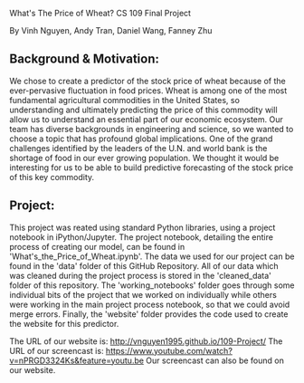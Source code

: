 What's The Price of Wheat?
CS 109 Final Project

By Vinh Nguyen, Andy Tran, Daniel Wang, Fanney Zhu

<h2> Background & Motivation: </h2>
We chose to create a predictor of the stock price of wheat because of the ever-pervasive fluctuation in food prices. Wheat is among one of the most fundamental agricultural commodities in the United States, so understanding and ultimately predicting the price of this commodity will allow us to understand an essential part of our economic ecosystem. Our team has diverse backgrounds in engineering and science, so we wanted to choose a topic that has profound global implications. One of the grand challenges identified by the leaders of the U.N. and world bank is the shortage of food in our ever growing population. We thought it would be interesting for us to be able to build predictive forecasting of the stock price of this key commodity.

<h2> Project: </h2>
This project was reated using standard Python libraries, using a project notebook in iPython/Jupyter. The project notebook, detailing the entire process of creating our model, can be found in 'What's_the_Price_of_Wheat.ipynb'. The data we used for our project can be found in the 'data' folder of this GitHub Repository. All of our data which was cleaned during the project process is stored in the 'cleaned_data' folder of this repository. The 'working_notebooks' folder goes through some individual bits of the project that we worked on individually while others were working in the main project process notebook, so that we could avoid merge errors. Finally, the 'website' folder provides the code used to create the website for this predictor.

The URL of our website is: http://vnguyen1995.github.io/109-Project/
The URL of our screencast is: https://www.youtube.com/watch?v=nPRGD3324Ks&feature=youtu.be
Our screencast can also be found on our website.
